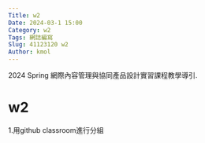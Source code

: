 ```yaml
---
Title: w2
Date: 2024-03-1 15:00
Category: w2
Tags: 網誌編寫
Slug: 41123120 w2
Author: kmol
---
```


2024 Spring 網際內容管理與協同產品設計實習課程教學導引.

<!-- PELICAN_END_SUMMARY -->

# w2
1.用github classroom進行分組